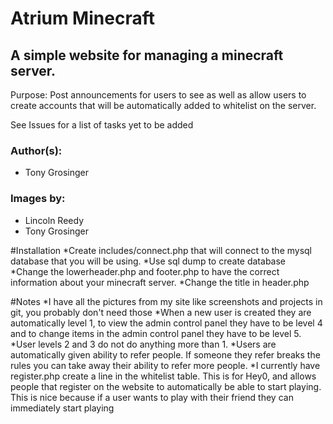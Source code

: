 # Atrium Minecraft
## A simple website for managing a minecraft server.

Purpose: Post announcements for users to see as well as allow users to create accounts that will be automatically added to whitelist on the server.

See Issues for a list of tasks yet to be added

### Author(s): 
 * Tony Grosinger
 
### Images by: 
 * Lincoln Reedy
 * Tony Grosinger
 
 
#Installation
*Create includes/connect.php that will connect to the mysql database that you will be using.
*Use sql dump to create database
*Change the lowerheader.php and footer.php to have the correct information about your minecraft server.
*Change the title in header.php

#Notes
*I have all the pictures from my site like screenshots and projects in git, you probably don't need those
*When a new user is created they are automatically level 1, to view the admin control panel they have to be level 4 and to change
items in the admin control panel they have to be level 5.
*User levels 2 and 3 do not do anything more than 1.
*Users are automatically given ability to refer people. If someone they refer breaks the rules you can take
away their ability to refer more people.
*I currently have register.php create a line in the whitelist table.  This is for Hey0, and allows people that register on the website
to automatically be able to start playing.  This is nice because if a user wants to play with their friend they can immediately
start playing